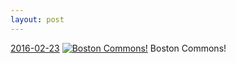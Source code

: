 ```yaml
---
layout: post
---
```


<p>
  <time><a href="/467">2016-02-23</a></time>
  <a href="/467"><img src="{{ site.assets_url }}/467-640.jpg" srcset="{{ site.assets_url }}/467-1280.jpg 1280w, {{ site.assets_url }}/467-960.jpg 960w, {{ site.assets_url }}/467-640.jpg 640w, {{ site.assets_url }}/467-320.jpg 320w" sizes="(min-width: 700px) 50vw, calc(100vw - 2rem)" alt="Boston Commons!" /></a>
  <span>Boston Commons!</span>
</p>
